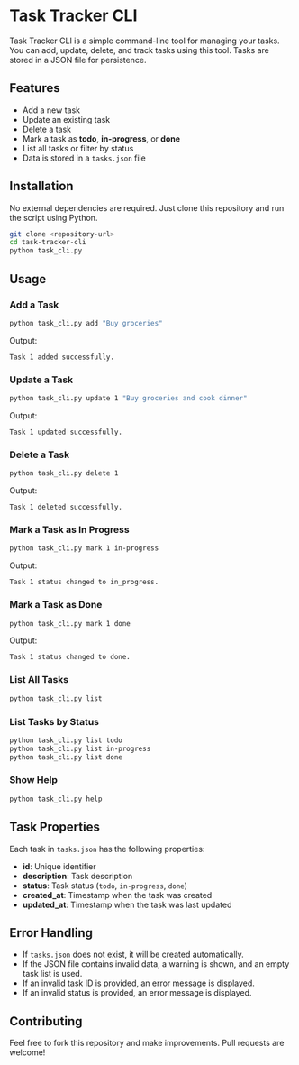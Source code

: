 # Task Tracker CLI

Task Tracker CLI is a simple command-line tool for managing your tasks. You can add, update, delete, and track tasks using this tool. Tasks are stored in a JSON file for persistence.

## Features
- Add a new task
- Update an existing task
- Delete a task
- Mark a task as **todo**, **in-progress**, or **done**
- List all tasks or filter by status
- Data is stored in a `tasks.json` file

## Installation
No external dependencies are required. Just clone this repository and run the script using Python.

```bash
git clone <repository-url>
cd task-tracker-cli
python task_cli.py
```

## Usage

### Add a Task
```bash
python task_cli.py add "Buy groceries"
```
Output:
```
Task 1 added successfully.
```

### Update a Task
```bash
python task_cli.py update 1 "Buy groceries and cook dinner"
```
Output:
```
Task 1 updated successfully.
```

### Delete a Task
```bash
python task_cli.py delete 1
```
Output:
```
Task 1 deleted successfully.
```

### Mark a Task as In Progress
```bash
python task_cli.py mark 1 in-progress
```
Output:
```
Task 1 status changed to in_progress.
```

### Mark a Task as Done
```bash
python task_cli.py mark 1 done
```
Output:
```
Task 1 status changed to done.
```

### List All Tasks
```bash
python task_cli.py list
```

### List Tasks by Status
```bash
python task_cli.py list todo
python task_cli.py list in-progress
python task_cli.py list done
```

### Show Help
```bash
python task_cli.py help
```

## Task Properties
Each task in `tasks.json` has the following properties:
- **id**: Unique identifier
- **description**: Task description
- **status**: Task status (`todo`, `in-progress`, `done`)
- **created_at**: Timestamp when the task was created
- **updated_at**: Timestamp when the task was last updated

## Error Handling
- If `tasks.json` does not exist, it will be created automatically.
- If the JSON file contains invalid data, a warning is shown, and an empty task list is used.
- If an invalid task ID is provided, an error message is displayed.
- If an invalid status is provided, an error message is displayed.

## Contributing
Feel free to fork this repository and make improvements. Pull requests are welcome!